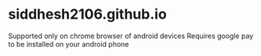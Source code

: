 # siddhesh2106.github.io

Supported only on chrome browser of android devices
Requires google pay to be installed on your android phone
